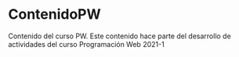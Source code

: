 # ContenidoPW
Contenido del curso PW. 
Este contenido hace parte del desarrollo de actividades del curso Programación Web 2021-1
